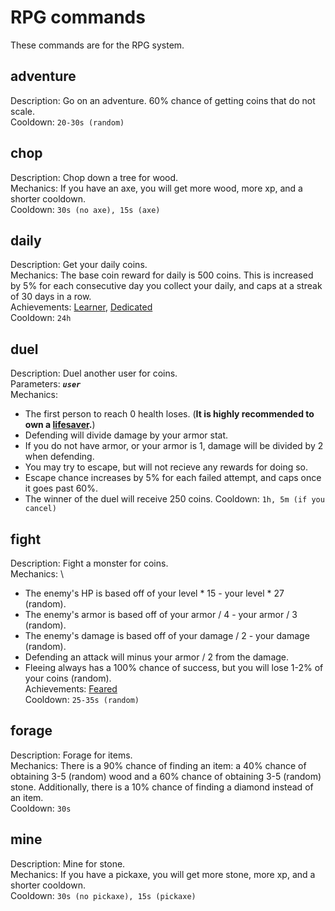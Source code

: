 # RPG commands
These commands are for the RPG system.

## adventure
Description: Go on an adventure. 60% chance of getting coins that do not scale. \
Cooldown: `20-30s (random)`

## chop
Description: Chop down a tree for wood. \
Mechanics: If you have an axe, you will get more wood, more xp, and a shorter cooldown. \
Cooldown: `30s (no axe), 15s (axe)`

## daily
Description: Get your daily coins. \
Mechanics: The base coin reward for daily is 500 coins. This is increased by 5% for each consecutive day you collect your daily, and caps at a streak of 30 days in a row. \
Achievements: [Learner](/achievements?id=it-begins), [Dedicated](/achievements?id=dedicated) \
Cooldown: `24h`

## duel
Description: Duel another user for coins. \
Parameters: ***`user`*** \
Mechanics:
- The first person to reach 0 health loses. (**It is highly recommended to own a [lifesaver](/docs/items/).**)
- Defending will divide damage by your armor stat.
- If you do not have armor, or your armor is 1, damage will be divided by 2 when defending.
- You may try to escape, but will not recieve any rewards for doing so.
- Escape chance increases by 5% for each failed attempt, and caps once it goes past 60%.
- The winner of the duel will receive 250 coins.
Cooldown: `1h, 5m (if you cancel)`

## fight
Description: Fight a monster for coins. \
Mechanics: \
- The enemy's HP is based off of your level * 15 - your level * 27 (random).
- The enemy's armor is based off of your armor / 4 - your armor / 3 (random).
- The enemy's damage is based off of your damage / 2 - your damage (random).
- Defending an attack will minus your armor / 2 from the damage.
- Fleeing always has a 100% chance of success, but you will lose 1-2% of your coins (random). \
Achievements: [Feared](/achievements?id=feared) \
Cooldown: `25-35s (random)`

## forage
Description: Forage for items. \
Mechanics: There is a 90% chance of finding an item: a 40% chance of obtaining 3-5 (random) wood and a 60% chance of obtaining 3-5 (random) stone. Additionally, there is a 10% chance of finding a diamond instead of an item. \
Cooldown: `30s`

## mine
Description: Mine for stone. \
Mechanics: If you have a pickaxe, you will get more stone, more xp, and a shorter cooldown. \
Cooldown: `30s (no pickaxe), 15s (pickaxe)`